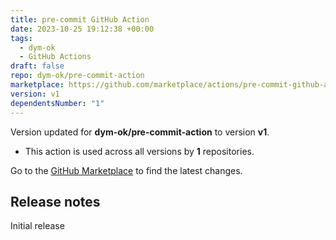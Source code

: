 ```yaml
---
title: pre-commit GitHub Action
date: 2023-10-25 19:12:38 +00:00
tags:
  - dym-ok
  - GitHub Actions
draft: false
repo: dym-ok/pre-commit-action
marketplace: https://github.com/marketplace/actions/pre-commit-github-action
version: v1
dependentsNumber: "1"
---
```



Version updated for **dym-ok/pre-commit-action** to version **v1**.
- This action is used across all versions by **1** repositories.

Go to the [GitHub Marketplace](https://github.com/marketplace/actions/pre-commit-github-action) to find the latest changes.

## Release notes

Initial release
